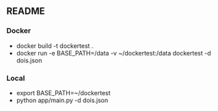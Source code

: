 ## README

### Docker

- docker build -t dockertest .
- docker run -e BASE_PATH=/data -v ~/dockertest:/data dockertest -d dois.json

### Local

- export BASE_PATH=~/dockertest
- python app/main.py -d dois.json